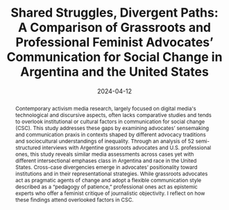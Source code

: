 ---
title: "Shared Struggles, Divergent Paths: A Comparison of Grassroots and Professional Feminist Advocates’ Communication for Social Change in Argentina and the United States"
date: 2024-04-12
publishDate: 2024-04-12
authors: ["María Celeste Wagner"]
publication_types: ["2"]
abstract: Contemporary activism media research, largely focused on digital media's technological and discursive aspects, often lacks comparative studies and tends to overlook institutional or cultural factors in communication for social change (CSC). This study addresses these gaps by examining advocates’ sensemaking and communication praxis in contexts shaped by different advocacy traditions and sociocultural understandings of inequality. Through an analysis of 52 semi-structured interviews with Argentine grassroots advocates and U.S. professional ones, this study reveals similar media assessments across cases yet with different intersectional emphases class in Argentina and race in the United States. Cross-case divergencies emerge in advocates’ positionality toward institutions and in their representational strategies. While grassroots advocates act as pragmatic agents of change and adopt a flexible communication style described as a “pedagogy of patience,” professional ones act as epistemic experts who offer a feminist critique of journalistic objectivity. I reflect on how these findings attend overlooked factors in CSC.
featured: false
image:
  preview_only: true
publication: "*Journal of Communication*"
#url_pdf: "https://doi.org/10.1093/joc/jqae016"
doi: "https://doi.org/10.1093/joc/jqae016"
---